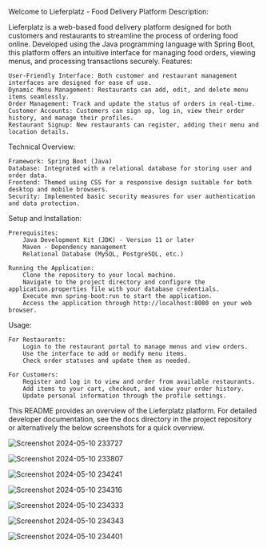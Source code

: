 Welcome to Lieferplatz - Food Delivery Platform
Description:

Lieferplatz is a web-based food delivery platform designed for both customers and restaurants to streamline the process of ordering food online. Developed using the Java programming language with Spring Boot, this platform offers an intuitive interface for managing food orders, viewing menus, and processing transactions securely.
Features:

    User-Friendly Interface: Both customer and restaurant management interfaces are designed for ease of use.
    Dynamic Menu Management: Restaurants can add, edit, and delete menu items seamlessly.
    Order Management: Track and update the status of orders in real-time.
    Customer Accounts: Customers can sign up, log in, view their order history, and manage their profiles.
    Restaurant Signup: New restaurants can register, adding their menu and location details.

Technical Overview:

    Framework: Spring Boot (Java)
    Database: Integrated with a relational database for storing user and order data.
    Frontend: Themed using CSS for a responsive design suitable for both desktop and mobile browsers.
    Security: Implemented basic security measures for user authentication and data protection.

Setup and Installation:

    Prerequisites:
        Java Development Kit (JDK) - Version 11 or later
        Maven - Dependency management
        Relational Database (MySQL, PostgreSQL, etc.)

    Running the Application:
        Clone the repository to your local machine.
        Navigate to the project directory and configure the application.properties file with your database credentials.
        Execute mvn spring-boot:run to start the application.
        Access the application through http://localhost:8080 on your web browser.

Usage:

    For Restaurants:
        Login to the restaurant portal to manage menus and view orders.
        Use the interface to add or modify menu items.
        Check order statuses and update them as needed.

    For Customers:
        Register and log in to view and order from available restaurants.
        Add items to your cart, checkout, and view your order history.
        Update personal information through the profile settings.


This README provides an overview of the Lieferplatz platform. For detailed developer documentation, see the docs directory in the project repository or alternatively the below screenshots for a quick overview.


![Screenshot 2024-05-10 233727](https://github.com/abdhatim/LieferPlatz/assets/150301430/597ec410-bc81-4409-b389-3b5e79b4c5de)

![Screenshot 2024-05-10 233807](https://github.com/abdhatim/LieferPlatz/assets/150301430/1121c8ac-b05b-4fef-89f4-efd8588ec5ce)

![Screenshot 2024-05-10 234241](https://github.com/abdhatim/LieferPlatz/assets/150301430/3f2c5d7f-de33-425e-88f4-50973bb592b3)

![Screenshot 2024-05-10 234316](https://github.com/abdhatim/LieferPlatz/assets/150301430/36c8f945-af02-4274-8a94-cdf90339a54a)

![Screenshot 2024-05-10 234333](https://github.com/abdhatim/LieferPlatz/assets/150301430/139fe918-11d1-4f91-838b-0ca61a06ea35)

![Screenshot 2024-05-10 234343](https://github.com/abdhatim/LieferPlatz/assets/150301430/e82d5122-9412-48d6-a7c8-8d8695306cf4)

![Screenshot 2024-05-10 234401](https://github.com/abdhatim/LieferPlatz/assets/150301430/1248cf31-bcdc-4cfb-889d-b24caaf8c5d4)
